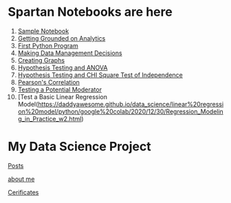 # Spartan Notebooks are here

1. [Sample Notebook](sample.md)
2. [Getting Grounded on Analytics](sp101.md)
3. [First Python Program](DMVW2.md)
4. [Making Data Management Decisions](DMVW3.md)
5. [Creating Graphs](DMVW4.md)  
6. [Hypothesis Testing and ANOVA](DATW1.md)
7. [Hypothesis Testing and CHI Square Test of Independence](DATW2.md)
8. [Pearson's Correlation](DATW3.md)
9. [Testing a Potential Moderator](DATW4.md)
10. [Test a Basic Linear Regression Model(https://daddyawesome.github.io/data_science/linear%20regression%20model/python/google%20colab/2020/12/30/Regression_Modeling_in_Practice_w2.html)

# My Data Science Project
[Posts](https://daddyawesome.github.io/data_science/)

     
[about me](
https://daddyawesome.github.io/data_science/about/) 

[Cerificates](https://daddyawesome.github.io/writings/Certificates/Coursera%20ETKE44E2T3RU.pdf)
